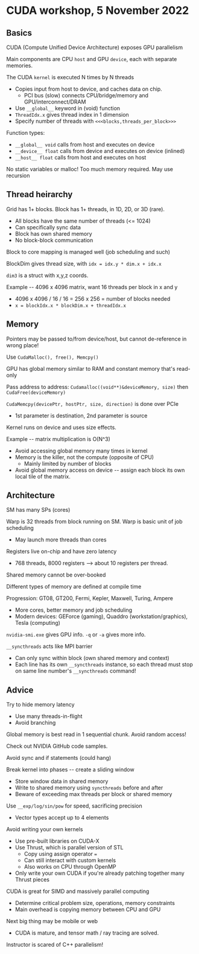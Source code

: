 # CUDA workshop, 5 November 2022

## Basics

CUDA (Compute Unified Device Architecture) exposes GPU parallelism

Main components are CPU `host` and GPU `device`, each with separate memories.

The CUDA `kernel` is executed N times by N threads
  * Copies input from host to device, and caches data on chip.
    * PCI bus (slow) connects CPU/bridge/memory and GPU/interconnect/DRAM
  * Use `__global__` keyword in (void) function
  * `ThreadIdx.x` gives thread index in 1 dimension
  * Specify number of threads with `<<<blocks,threads_per_block>>>`

Function types:
  * `__global__ void` calls from host and executes on device
  * `__device__ float` calls from device and executes on device (inlined)
  * `__host__ float` calls from host and executes on host

No static variables or malloc! Too much memory required. May use recursion

## Thread heirarchy

Grid has 1+ blocks. Block has 1+ threads, in 1D, 2D, or 3D (rare).
  * All blocks have the same number of threads (<= 1024)
  * Can specifically sync data
  * Block has own shared memory
  * No block-block communication

Block to core mapping is managed well (job scheduling and such)

BlockDim gives thread size, with `idx = idx.y * dim.x + idx.x`

`dim3` is a struct with x,y,z coords.

Example -- 4096 x 4096 matrix, want 16 threads per block in x and y
  * 4096 x 4096 / 16 / 16 = 256 x 256 = number of blocks needed
  * `x = blockIdx.x * blockDim.x + threadIdx.x`

## Memory

Pointers may be passed to/from device/host, but cannot de-reference in 
wrong place!

Use `CudaMalloc(), free(), Memcpy()`

GPU has global memory similar to RAM and constant memory that's read-only

Pass address to address: `Cudamalloc((void**)&deviceMemory, size)` then 
`CudaFree(deviceMemory)`

`CudaMemcpy(devicePtr, hostPtr, size, direction)` is done over PCIe
  * 1st parameter is destination, 2nd parameter is source

Kernel runs on device and uses size effects.

Example -- matrix multiplication is O(N^3)
  * Avoid accessing global memory many times in kernel
  * Memory is the killer, not the compute (opposite of CPU)
    * Mainly limited by number of blocks
  * Avoid global memory access on device -- assign each block its own local tile of 
  the matrix.

## Architecture

SM has many SPs (cores)

Warp is 32 threads from block running on SM. Warp is basic unit of 
job scheduling
  * May launch more threads than cores

Registers live on-chip and have zero latency
  * 768 threads, 8000 registers --> about 10 registers per thread.

Shared memory cannot be over-booked

Different types of memory are defined at compile time

Progression: GT08, GT200, Fermi, Kepler, Maxwell, Turing, Ampere
  * More cores, better memory and job scheduling
  * Modern devices: GEForce (gaming), Quaddro (workstation/graphics), 
  Tesla (computing)

`nvidia-smi.exe` gives GPU info. `-q` or `-a` gives more info.

`__syncthreads` acts like MPI barrier
  * Can only sync within block (own shared memory and context)
  * Each line has its own `__syncthreads` instance, so each thread must stop on same 
  line number's `__syncthreads` command!

## Advice

Try to hide memory latency
  * Use many threads-in-flight
  * Avoid branching

Global memory is best read in 1 sequential chunk. Avoid random access!

Check out NVIDIA GitHub code samples.

Avoid sync and if statements (could hang)

Break kernel into phases -- create a sliding window
  * Store window data in shared memory
  * Write to shared memory using `syncthreads` before and after
  * Beware of exceeding max threads per block or shared memory

Use `__exp/log/sin/pow` for speed, sacrificing precision
  * Vector types accept up to 4 elements

Avoid writing your own kernels
  * Use pre-built libraries on CUDA-X
  * Use Thrust, which is parallel version of STL
    * Copy using assign operator `=`
	* Can still interact with custom kernels
	* Also works on CPU through OpenMP
  * Only write your own CUDA if you're already patching together many 
  Thrust pieces

CUDA is great for SIMD and massively parallel computing
  * Determine critical problem size, operations, memory constraints
  * Main overhead is copying memory between CPU and GPU

Next big thing may be mobile or web
  * CUDA is mature, and tensor math / ray tracing are solved.

Instructor is scared of C++ parallelism!
